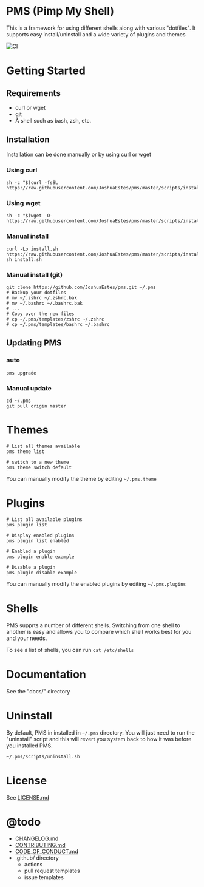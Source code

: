 PMS (Pimp My Shell)
===================

This is a framework for using different shells along with various "dotfiles".
It supports easy install/uninstall and a wide variety of plugins and themes

![CI](https://github.com/JoshuaEstes/pms/workflows/CI/badge.svg?branch=master)

# Getting Started

## Requirements
  * curl or wget
  * git
  * A shell such as bash, zsh, etc.

## Installation
Installation can be done manually or by using curl or wget

### Using curl
```
sh -c "$(curl -fsSL https://raw.githubusercontent.com/JoshuaEstes/pms/master/scripts/install.sh)"
```

### Using wget
```
sh -c "$(wget -O- https://raw.githubusercontent.com/JoshuaEstes/pms/master/scripts/install.sh)"
```

### Manual install
```
curl -Lo install.sh https://raw.githubusercontent.com/JoshuaEstes/pms/master/scripts/install.sh
sh install.sh
```

### Manual install (git)
```
git clone https://github.com/JoshuaEstes/pms.git ~/.pms
# Backup your dotfiles
# mv ~/.zshrc ~/.zshrc.bak
# mv ~/.bashrc ~/.bashrc.bak
# ...
# Copy over the new files
# cp ~/.pms/templates/zshrc ~/.zshrc
# cp ~/.pms/templates/bashrc ~/.bashrc
```

## Updating PMS
### auto
```
pms upgrade
```

### Manual update
```
cd ~/.pms
git pull origin master
```

# Themes
```
# List all themes available
pms theme list

# switch to a new theme
pms theme switch default
```

You can manually modify the theme by editing `~/.pms.theme`

# Plugins
```
# List all available plugins
pms plugin list

# Display enabled plugins
pms plugin list enabled

# Enabled a plugin
pms plugin enable example

# Disable a plugin
pms plugin disable example
```

You can manually modify the enabled plugins by editing `~/.pms.plugins`

# Shells
PMS supprts a number of different shells. Switching from one shell to another
is easy and allows you to compare which shell works best for you and your needs.

To see a list of shells, you can run `cat /etc/shells`

# Documentation
See the "docs/" directory

# Uninstall
By default, PMS in installed in `~/.pms` directory. You will just need to run
the "uninstall" script and this will revert you system back to how it was before
you installed PMS.
```
~/.pms/scripts/uninstall.sh
```

# License
See [LICENSE.md](https://github.com/JoshuaEstes/pms/blob/master/LICENSE.md)

# @todo
  * [CHANGELOG.md](https://github.com/JoshuaEstes/pms/blob/master/CHANGELOG.md)
  * [CONTRIBUTING.md](https://github.com/JoshuaEstes/pms/blob/master/CONTRIBUTING.md)
  * [CODE_OF_CONDUCT.md](https://github.com/JoshuaEstes/pms/blob/master/CODE_OF_CONDUCT.md)
  * .github/ directory
    * actions
    * pull request templates
    * issue templates
